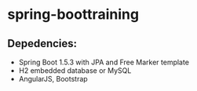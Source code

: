# spring-boottraining
## Depedencies:
* Spring Boot 1.5.3 with JPA and Free Marker template
* H2 embedded database or MySQL
* AngularJS, Bootstrap
